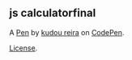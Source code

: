 js calculatorfinal
------------------


A [Pen](https://codepen.io/kudou-reira/pen/evbZyE) by [kudou reira](http://codepen.io/kudou-reira) on [CodePen](http://codepen.io/).

[License](https://codepen.io/kudou-reira/pen/evbZyE/license).